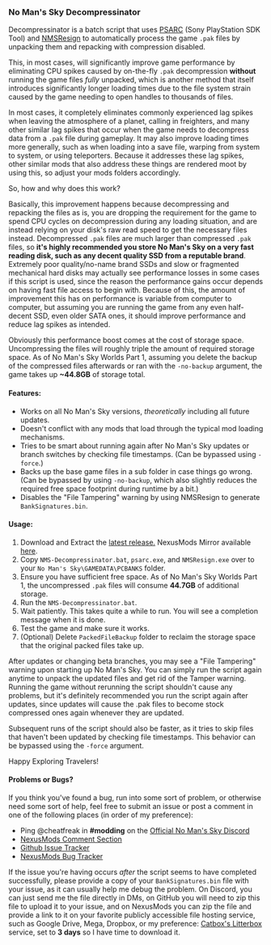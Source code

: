 ### No Man's Sky Decompressinator

Decompressinator is a batch script that uses [PSARC](https://www.psdevwiki.com/ps3/PlayStation_archive_(PSARC)#PSARC) (Sony PlayStation SDK Tool) and [NMSResign](https://github.com/cheatfreak47/NMSResign) to automatically process the game `.pak` files by unpacking them and repacking with compression disabled. 

This, in most cases, will significantly improve game performance by eliminating CPU spikes caused by on-the-fly `.pak` decompression **without** running the game files *fully* unpacked, which is another method that itself introduces significantly longer loading times due to the file system strain caused by the game needing to open handles to thousands of files.

In most cases, it completely eliminates commonly experienced lag spikes when leaving the atmosphere of a planet, calling in freighters, and many other similar lag spikes that occur when the game needs to decompress data from a `.pak` file during gameplay. It may also improve loading times more generally, such as when loading into a save file, warping from system to system, or using teleporters. Because it addresses these lag spikes, other similar mods that also address these things are rendered moot by using this, so adjust your mods folders accordingly.

So, how and why does this work?

Basically, this improvement happens because decompressing and repacking the files as is, you are dropping the requirement for the game to spend CPU cycles on decompression during any loading situation, and are instead relying on your disk's raw read speed to get the necessary files instead. Decompressed `.pak` files are much larger than compressed `.pak` files, so **it's highly recommended you store No Man's Sky on a very fast reading disk, such as any decent quality SSD from a reputable brand**. Extremely poor quality/no-name brand SSDs and slow or fragmented mechanical hard disks may actually see performance losses in some cases if this script is used, since the reason the performance gains occur depends on having fast file access to begin with. Because of this, the amount of improvement this has on performance is variable from computer to computer, but assuming you are running the game from any even half-decent SSD, even older SATA ones, it should improve performance and reduce lag spikes as intended.

Obviously this performance boost comes at the cost of storage space. Uncompressing the files will roughly triple the amount of required storage space. As of No Man's Sky Worlds Part 1, assuming you delete the backup of the compressed files afterwards or ran with the `-no-backup` argument, the game takes up **~44.8GB** of storage total.

#### Features:
 - Works on all No Man's Sky versions, *theoretically* including all future updates.
 - Doesn't conflict with any mods that load through the typical mod loading mechanisms.
 - Tries to be smart about running again after No Man's Sky updates or branch switches by checking file timestamps. (Can be bypassed using `-force`.)
 - Backs up the base game files in a sub folder in case things go wrong. (Can be bypassed by using `-no-backup`, which also slightly reduces the required free space footprint during runtime by a bit.)
 - Disables the "File Tampering" warning by using NMSResign to generate `BankSignatures.bin`.
 
#### Usage:
1. Download and Extract the [latest release.](https://github.com/cheatfreak47/NMSDecompressinator/releases/latest) NexusMods Mirror available [here](https://www.nexusmods.com/nomanssky/mods/3126).
1. Copy `NMS-Decompressinator.bat`, `psarc.exe`, and `NMSResign.exe` over to your `No Man's Sky\GAMEDATA\PCBANKS` folder.
1. Ensure you have sufficient free space. As of No Man's Sky Worlds Part 1, the uncompressed `.pak` files will consume **44.7GB** of additional storage.
1. Run the `NMS-Decompressinator.bat`.
1. Wait patiently. This takes quite a while to run. You will see a completion message when it is done.
1. Test the game and make sure it works.
1. (Optional) Delete `PackedFileBackup` folder to reclaim the storage space that the original packed files take up.

After updates or changing beta branches, you may see a "File Tampering" warning upon starting up No Man's Sky. You can simply run the script again anytime to unpack the updated files and get rid of the Tamper warning. Running the game without rerunning the script shouldn't cause any problems, but it's definitely recommended you run the script again after updates, since updates will cause the .pak files to become stock compressed ones again whenever they are updated.

Subsequent runs of the script should also be faster, as it tries to skip files that haven't been updated by checking file timestamps. This behavior can be bypassed using the `-force` argument.

Happy Exploring Travelers!

<!--
#### Technical Info and Source Code:
﻿NMS-Decompressinator uses the official PSARC (same version bundled in [PsArcTool](https://github.com/periander/PSArcTool/tree/master/PSArcTool/Resources)) and an open source [fork of NMSResign](https://github.com/cheatfreak47/NMSResign)﻿ to accomplish it's goals. The script is written in batch, and is fairly well commented. I have a [Github Repo](https://github.com/cheatfreak47/NMSDecompressinator) as well, if anyone would like to contribute or read the script directly in the browser. The script itself is licensed as Public Domain under WTFPL. NMSResign's code is licensed GPL-3.0.

Are you a Linux user? There's also [a bash script on the GitHub](https://github.com/cheatfreak47/NMSDecompressinator/blob/main/NMS-Decompressinator.sh) that uses Wine to run the same operations on Linux. Simply download the bash script directly from the repo, and grab the latest release to get the required windows executables.
-->

#### Problems or Bugs?

If you think you've found a bug, run into some sort of problem, or otherwise need some sort of help, feel free to submit an issue or post a comment in one of the following places (in order of my preference):
 - Ping @cheatfreak in **#modding** on the [Official No Man's Sky Discord](https://discord.com/invite/nomanssky)
 - [NexusMods Comment Section](https://www.nexusmods.com/nomanssky/mods/3126?tab=posts)
 - [Github Issue Tracker](https://github.com/cheatfreak47/NMSDecompressinator/issues)
 - [NexusMods Bug Tracker](https://www.nexusmods.com/nomanssky/mods/3126?tab=bugs)
 
If the issue you're having occurs *after* the script seems to have completed successfully, please provide a copy of your `BankSignatures.bin` file with your issue, as it can usually help me debug the problem. On Discord, you can just send me the file directly in DMs, on GitHub you will need to zip this file to upload it to your issue, and on NexusMods you can zip the file and provide a link to it on your favorite publicly accessible file hosting service, such as Google Drive, Mega, Dropbox, or my preference: [Catbox's Litterbox](https://litterbox.catbox.moe/) service, set to **3 days** so I have time to download it.